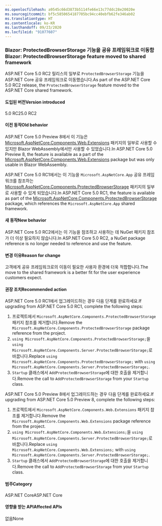 ```yaml
---
ms.openlocfilehash: a9545c66d3873b5114fe66e13c77ddc28e20020e
ms.sourcegitcommit: bf5c5850654187705bc94cc40ebfb62fe346ab02
ms.translationtype: HT
ms.contentlocale: ko-KR
ms.lasthandoff: 09/23/2020
ms.locfileid: "91077607"
---
```

### <a name="blazor-protectedbrowserstorage-feature-moved-to-shared-framework"></a><span data-ttu-id="6be94-101">Blazor: ProtectedBrowserStorage 기능을 공유 프레임워크로 이동함</span><span class="sxs-lookup"><span data-stu-id="6be94-101">Blazor: ProtectedBrowserStorage feature moved to shared framework</span></span>

<span data-ttu-id="6be94-102">ASP.NET Core 5.0 RC2 릴리스의 일부로 `ProtectedBrowserStorage` 기능을 ASP.NET Core 공유 프레임워크로 이동했습니다.</span><span class="sxs-lookup"><span data-stu-id="6be94-102">As part of the ASP.NET Core 5.0 RC2 release, the `ProtectedBrowserStorage` feature moved to the ASP.NET Core shared framework.</span></span>

#### <a name="version-introduced"></a><span data-ttu-id="6be94-103">도입된 버전</span><span class="sxs-lookup"><span data-stu-id="6be94-103">Version introduced</span></span>

<span data-ttu-id="6be94-104">5.0 RC2</span><span class="sxs-lookup"><span data-stu-id="6be94-104">5.0 RC2</span></span>

#### <a name="old-behavior"></a><span data-ttu-id="6be94-105">이전 동작</span><span class="sxs-lookup"><span data-stu-id="6be94-105">Old behavior</span></span>

<span data-ttu-id="6be94-106">ASP.NET Core 5.0 Preview 8에서 이 기능은 [Microsoft.AspNetCore.Components.Web.Extensions](https://www.nuget.org/packages/Microsoft.AspNetCore.Components.Web.Extensions) 패키지의 일부로 사용할 수 있지만 Blazor WebAssembly에서만 사용할 수 있었습니다.</span><span class="sxs-lookup"><span data-stu-id="6be94-106">In ASP.NET Core 5.0 Preview 8, the feature is available as a part of the [Microsoft.AspNetCore.Components.Web.Extensions](https://www.nuget.org/packages/Microsoft.AspNetCore.Components.Web.Extensions) package but was only usable in Blazor WebAssembly.</span></span>

<span data-ttu-id="6be94-107">ASP.NET Core 5.0 RC1에서는 이 기능을 `Microsoft.AspNetCore.App` 공유 프레임워크를 참조하는 [Microsoft.AspNetCore.Components.ProtectedBrowserStorage](https://www.nuget.org/packages/Microsoft.AspNetCore.Components.ProtectedBrowserStorage) 패키지의 일부로 사용할 수 있게 되었습니다.</span><span class="sxs-lookup"><span data-stu-id="6be94-107">In ASP.NET Core 5.0 RC1, the feature is available as part of the [Microsoft.AspNetCore.Components.ProtectedBrowserStorage](https://www.nuget.org/packages/Microsoft.AspNetCore.Components.ProtectedBrowserStorage) package, which references the `Microsoft.AspNetCore.App` shared framework.</span></span>

#### <a name="new-behavior"></a><span data-ttu-id="6be94-108">새 동작</span><span class="sxs-lookup"><span data-stu-id="6be94-108">New behavior</span></span>

<span data-ttu-id="6be94-109">ASP.NET Core 5.0 RC2에서는 이 기능을 참조하고 사용하는 데 NuGet 패키지 참조가 더 이상 필요하지 않습니다.</span><span class="sxs-lookup"><span data-stu-id="6be94-109">In ASP.NET Core 5.0 RC2, a NuGet package reference is no longer needed to reference and use the feature.</span></span>

#### <a name="reason-for-change"></a><span data-ttu-id="6be94-110">변경 이유</span><span class="sxs-lookup"><span data-stu-id="6be94-110">Reason for change</span></span>

<span data-ttu-id="6be94-111">고객에게 공유 프레임워크로의 이동이 필요한 사용자 환경에 더욱 적합합니다.</span><span class="sxs-lookup"><span data-stu-id="6be94-111">The move to the shared framework is a better fit for the user experience customers expect.</span></span>

#### <a name="recommended-action"></a><span data-ttu-id="6be94-112">권장 조치</span><span class="sxs-lookup"><span data-stu-id="6be94-112">Recommended action</span></span>

<span data-ttu-id="6be94-113">ASP.NET Core 5.0 RC1에서 업그레이드하는 경우 다음 단계를 완료하세요.</span><span class="sxs-lookup"><span data-stu-id="6be94-113">If upgrading from ASP.NET Core 5.0 RC1, complete the following steps:</span></span>

1. <span data-ttu-id="6be94-114">프로젝트에서 `Microsoft.AspNetCore.Components.ProtectedBrowserStorage` 패키지 참조를 제거합니다.</span><span class="sxs-lookup"><span data-stu-id="6be94-114">Remove the `Microsoft.AspNetCore.Components.ProtectedBrowserStorage` package reference from the project.</span></span>
1. <span data-ttu-id="6be94-115">`using Microsoft.AspNetCore.Components.ProtectedBrowserStorage;`을 `using Microsoft.AspNetCore.Components.Server.ProtectedBrowserStorage;`로 바꿉니다.</span><span class="sxs-lookup"><span data-stu-id="6be94-115">Replace `using Microsoft.AspNetCore.Components.ProtectedBrowserStorage;` with `using Microsoft.AspNetCore.Components.Server.ProtectedBrowserStorage;`.</span></span>
1. <span data-ttu-id="6be94-116">`Startup` 클래스에서 `AddProtectedBrowserStorage`에 대한 호출을 제거합니다.</span><span class="sxs-lookup"><span data-stu-id="6be94-116">Remove the call to `AddProtectedBrowserStorage` from your `Startup` class.</span></span>

<span data-ttu-id="6be94-117">ASP.NET Core 5.0 Preview 8에서 업그레이드하는 경우 다음 단계를 완료하세요.</span><span class="sxs-lookup"><span data-stu-id="6be94-117">If upgrading from ASP.NET Core 5.0 Preview 8, complete the following steps:</span></span>

1. <span data-ttu-id="6be94-118">프로젝트에서 `Microsoft.AspNetCore.Components.Web.Extensions` 패키지 참조를 제거합니다.</span><span class="sxs-lookup"><span data-stu-id="6be94-118">Remove the `Microsoft.AspNetCore.Components.Web.Extensions` package reference from the project.</span></span>
1. <span data-ttu-id="6be94-119">`using Microsoft.AspNetCore.Components.Web.Extensions;`을 `using Microsoft.AspNetCore.Components.Server.ProtectedBrowserStorage;`로 바꿉니다.</span><span class="sxs-lookup"><span data-stu-id="6be94-119">Replace `using Microsoft.AspNetCore.Components.Web.Extensions;` with `using Microsoft.AspNetCore.Components.Server.ProtectedBrowserStorage;`.</span></span>
1. <span data-ttu-id="6be94-120">`Startup` 클래스에서 `AddProtectedBrowserStorage`에 대한 호출을 제거합니다.</span><span class="sxs-lookup"><span data-stu-id="6be94-120">Remove the call to `AddProtectedBrowserStorage` from your `Startup` class.</span></span>

#### <a name="category"></a><span data-ttu-id="6be94-121">범주</span><span class="sxs-lookup"><span data-stu-id="6be94-121">Category</span></span>

<span data-ttu-id="6be94-122">ASP.NET Core</span><span class="sxs-lookup"><span data-stu-id="6be94-122">ASP.NET Core</span></span>

#### <a name="affected-apis"></a><span data-ttu-id="6be94-123">영향을 받는 API</span><span class="sxs-lookup"><span data-stu-id="6be94-123">Affected APIs</span></span>

<span data-ttu-id="6be94-124">없음</span><span class="sxs-lookup"><span data-stu-id="6be94-124">None</span></span>

<!--

#### Affected APIs

Not detectable via API analysis

-->
